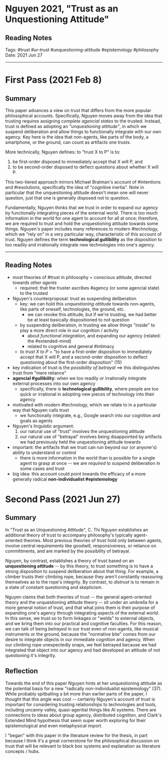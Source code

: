 # Nguyen 2021, "Trust as an Unquestioning Attitude"
## Reading Notes
Tags: #trust #ur-trust #unquestioning-attitude #epistemology #philosophy 
Date: 2021 Jun 27
___
# First Pass (2021 Feb 8)
## Summary
This paper advances a view on trust that differs from the more popular philosophical accounts. Specifically, Nguyen moves away from the idea that trusting requires assigning *complete agencial states* to the trusted. Instead, trust is defined as adopting an *"unquestioning attitude"*, in which we suspend deliberation and allow things to functionally integrate with our own agency. Key here is the idea that non-agents, like parts of the body, a smartphone, or the ground, can count as artifacts one trusts.

More technically, Nguyen defines: to "trust X to P" is to:
1. be first-order disposed to immediately accept that X will P, and
2. to be second-order disposed to deflect questions about whether X will P.

This two-tiered approach mirrors Michael Bratman's account of #intentions and #resolutions, specifically the idea of "cognitive inertia". Note in particular that the unquesitoning attitude doesn't mean one will never question, just that one is generally disposed not to question.

Fundamentally, Nguyen thinks that we trust in order to expand our agency by functionally integrating pieces of the external world. There is too much information in the world for one agent to account for all at once; therefore, we are required to trust and hold the unquestioning attitude towards some things. Nguyen's paper includes many references to modern #technology, which we "rely on" in a very particular way, characteristic of this account of trust. Nguyen defines the term **technological gullibility** as the disposition to too readily and irrationally integrate new technologies into one's agency.
___
## Reading Notes
- most theories of #trust in philosophy = *conscious* attitude, directed towards *other agents*
	- required: that the truster ascribes #agency (or some agencial state) to the trusted
- Nguyen's counterproposal: trust as suspending deliberation
	- key: we can hold this *unquestioning attitude* towards non-agents, like parts of oneself, technologies, the ground, etc.
		- we can revoke this attitude, but if we're trusting, we had better be at least basically dispositioned to not question
	- by suspending deliberation, in trusting we allow things "inside" to play a more direct role in our cognition / activity
		- about *functional integration*, and expanding our agency (related: the #extended-mind)
		- related to cognitive and general #intimacy
	- *to trust X to P* = "to have a first-order disposition to immediately accept that X will P, and a second-order disposition to deflect questioning about the first-order disposition" (15)
- key indication of trust is the *possibility of betrayal* ==> this distinguishes trust from "mere reliance"
- **agencial #gullibility**: when we too readily or irrationally integrate external processes into our own agency
	- specifically, there is **technological gullibility**, where people are too quick or irrational in adopting new pieces of technology into their agency
- motivated with modern #technology, which we relate to in a particular way that Nguyen calls trust
	- we functionally integrate, e.g., Google search into our cognition and goals as agents
- Nguyen's linguistic argument:
	1. our natural use of "trust" involves the unquestioning attitude
	2. our natural use of "betrayal" involves being disappointed by artifacts we had previously held the unquestioning attitude towards
- important: the artifacts that we trust can run beyond our (or anyone's) ability to understand or control
	- there is more information in the world than is possible for a single agent to grasp at once -- we are *required* to suspend deliberation in some cases and trust
- big idea: this account could point towards the efficacy of a more generally radical **non-individualist #epistemology**
# Second Pass (2021 Jun 27)
## Summary
In "Trust as an Unquestioning Attitude", C. Thi Nguyen establishes an additional theory of trust to accompany philosophy's typically agent-oriented theories. Most previous theories of trust hold only between agents, involve central requirements like goodwill, responsiveness, or reliance on committments, and are marked by the possibility of betrayal.

Nguyen, by contrast, establishes a theory of trust based on an **unquestioning attitude** -- by this theory, to trust something is to have a strong disposition to suspend deliberation about that thing. For example, a climber trusts their climbing rope, because they aren't constantly reassuring themselves as to the rope's integrity. By contrast, to *distrust* is to remain in a state of constant questioning and skepticism.

Nguyen claims that both theories of trust -- the general agent-oriented theory and the unquestioning attitude theory -- sit under an umbrella for a more general notion of trust, and that what joins them is their purpose of expanding one's agency through integrating aspects of the external world. In this sense, we trust so to form linkages or "welds" to external objects, and we bring them into our practical and cognitive faculties. For this reason, we can talk of being *betrayed* in our trust even of non-agents, like musical instruments or the ground, because the "normative bite" comes from our desire to integrate objects in our immediate cognition and agency. When our climbing rope unexpectedly snaps, we feel betrayed because we had integrated that object into our agency and had developed an attitude of not questioning it's integrity.
## Reflection
Towards the end of this paper Nguyen hints at her unquestioning attitude as the potential basis for a new "radically non-individualist epistemology" (37). While probably spitballing a bit more than earlier parts of the paper, I thought that this angle was cool -- certainly Nguyen's account of trust is important for considering trusting relationships to technologies and tools, including uncanny valley, quasi-agential things like AI systems. There are connections to ideas about group agency, distributed cognition, and Clark's Extended Mind hypothesis that seem super worth exploring for their epistemological and even metaphysical import.

I "began" with this paper in the literature review for the thesis, in part because I think it's a great cornerstone for the philosophical discussion on trust that will be relevant to black box systems and explanation as literature concepts / hubs.